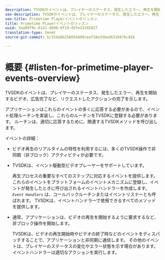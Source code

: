 ```yaml
---
description: TVSDKのイベントは、プレイヤーのステータス、発生したエラー、再生を開始するビデオ、広告完了など、リクエストしたアクションの完了を示します。
seo-description: TVSDKのイベントは、プレイヤーのステータス、発生したエラー、再生を開始するビデオ、広告完了など、リクエストしたアクションの完了を示します。
seo-title: Primetime Playerイベントのリッスン
title: Primetime Playerイベントのリッスン
uuid: 3aa0979c-6141-4098-9f19-d5fe23192827
translation-type: tm+mt
source-git-commit: bc35da8b258056809ceaf18e33bed631047bc81b

---
```



# 概要 {#listen-for-primetime-player-events-overview}

TVSDKのイベントは、プレイヤーのステータス、発生したエラー、再生を開始するビデオ、広告完了など、リクエストしたアクションの完了を示します。

アプリケーションはこれらのイベントの多くに応答する必要があるので、イベント処理ルーチンを実装し、これらのルーチンをTVSDKに登録する必要があります。 ルーチンは、適切に応答するために、関連するTVSDKメソッドを呼び出します。

イベントの詳細：

* ビデオ再生のリアルタイムの特性を利用するには、多くのTVSDK操作で非同期（非ブロック）アクティビティが必要です。
* TVSDKは、イベント駆動型ビデオプレーヤーをサポートしています。

   再生プロセスの重要なすべてのステップに対応するイベントを提供します。 これらのイベントをプラットフォームのイベントメカニズムに登録し、イベントが発生したときに呼び出されるイベントハンドラーを作成します。 *`Event Handlers`* は、コールバックルーチンまたはイベントリスナーとも呼ばれます。 TVSDKは、イベントハンドラーで使用できるすべてのメソッドを提供します。
* 通常、アプリケーションは、ビデオの再生を開始するように要求するなど、非ブロック操作を開始します。

   TVSDKは、ビデオの再生開始時やビデオの終了時などのイベントをディスパッチすることで、アプリケーションと非同期に通信します。 その他のイベントは、プレイヤーのステータスの変化やエラー状態を示す場合があります。 イベントハンドラーは適切なアクションを実行します。